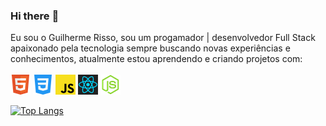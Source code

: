 ### Hi there :rocket:
Eu sou o Guilherme Risso, sou um progamador | desenvolvedor Full Stack apaixonado pela tecnologia sempre buscando novas experiências e conhecimentos, atualmente estou aprendendo e criando projetos com:
<br>
<br>
![HTMLl](https://github.com/GuilhermeRisso/imagens/blob/main/html.png?raw=true)  ![Css](https://github.com/GuilhermeRisso/imagens/blob/main/css.png?raw=true)  ![JavaScript](https://github.com/GuilhermeRisso/imagens/blob/main/javascript.png?raw=true)  ![React](https://github.com/GuilhermeRisso/imagens/blob/main/react.png?raw=true) ![Node.js](https://github.com/GuilhermeRisso/imagens/blob/main/node-js.png?raw=true)

[![Top Langs](https://github-readme-stats.vercel.app/api/top-langs/?username=GuilhermeRisso)](https://github.com/anuraghazra/github-readme-stats)
